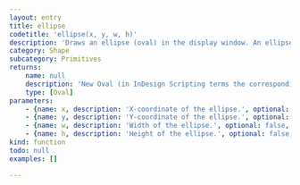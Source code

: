 ```yaml
---
layout: entry
title: ellipse
codetitle: 'ellipse(x, y, w, h)'
description: 'Draws an ellipse (oval) in the display window. An ellipse with an equal width and height is a circle. The first two parameters set the location, the third sets the width, and the fourth sets the height. If no height is specified, the value of width is used for both the width and height. If a negative height or width is specified, the absolute value is taken. The origin may be changed with the ellipseMode() function.'
category: Shape
subcategory: Primitives
returns:
    name: null
    description: 'New Oval (in InDesign Scripting terms the corresponding type is Oval, not Ellipse).'
    type: [Oval]
parameters:
    - {name: x, description: 'X-coordinate of the ellipse.', optional: false, type: [Number]}
    - {name: y, description: 'Y-coordinate of the ellipse.', optional: false, type: [Number]}
    - {name: w, description: 'Width of the ellipse.', optional: false, type: [Number]}
    - {name: h, description: 'Height of the ellipse.', optional: false, type: [Number]}
kind: function
todo: null
examples: []

---
```

